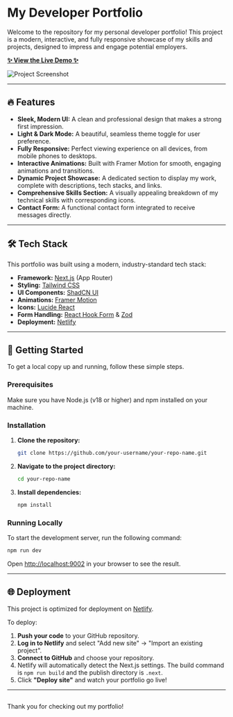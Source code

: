 # My Developer Portfolio

Welcome to the repository for my personal developer portfolio! This project is a modern, interactive, and fully responsive showcase of my skills and projects, designed to impress and engage potential employers.

**[✨ View the Live Demo ✨](https://denniskaninu-portfolio.netlify.app/)**

![Project Screenshot](https://via.placeholder.com/800x450.png?text=Your+Portfolio+Screenshot)

---

## 🔥 Features

- **Sleek, Modern UI:** A clean and professional design that makes a strong first impression.
- **Light & Dark Mode:** A beautiful, seamless theme toggle for user preference.
- **Fully Responsive:** Perfect viewing experience on all devices, from mobile phones to desktops.
- **Interactive Animations:** Built with Framer Motion for smooth, engaging animations and transitions.
- **Dynamic Project Showcase:** A dedicated section to display my work, complete with descriptions, tech stacks, and links.
- **Comprehensive Skills Section:** A visually appealing breakdown of my technical skills with corresponding icons.
- **Contact Form:** A functional contact form integrated to receive messages directly.

---

## 🛠️ Tech Stack

This portfolio was built using a modern, industry-standard tech stack:

- **Framework:** [Next.js](https://nextjs.org/) (App Router)
- **Styling:** [Tailwind CSS](https://tailwindcss.com/)
- **UI Components:** [ShadCN UI](https://ui.shadcn.com/)
- **Animations:** [Framer Motion](https://www.framer.com/motion/)
- **Icons:** [Lucide React](https://lucide.dev/)
- **Form Handling:** [React Hook Form](https://react-hook-form.com/) & [Zod](https://zod.dev/)
- **Deployment:** [Netlify](https://www.netlify.com/)

---

## 🚀 Getting Started

To get a local copy up and running, follow these simple steps.

### Prerequisites

Make sure you have Node.js (v18 or higher) and npm installed on your machine.

### Installation

1.  **Clone the repository:**
    ```sh
    git clone https://github.com/your-username/your-repo-name.git
    ```
2.  **Navigate to the project directory:**
    ```sh
    cd your-repo-name
    ```
3.  **Install dependencies:**
    ```sh
    npm install
    ```

### Running Locally

To start the development server, run the following command:

```sh
npm run dev
```

Open [http://localhost:9002](http://localhost:9002) in your browser to see the result.

---

## 🌐 Deployment

This project is optimized for deployment on [Netlify](https://www.netlify.com/).

To deploy:

1.  **Push your code** to your GitHub repository.
2.  **Log in to Netlify** and select "Add new site" -> "Import an existing project".
3.  **Connect to GitHub** and choose your repository.
4.  Netlify will automatically detect the Next.js settings. The build command is `npm run build` and the publish directory is `.next`.
5.  Click **"Deploy site"** and watch your portfolio go live!

---

##
Thank you for checking out my portfolio!
